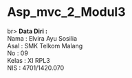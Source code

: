 # Asp_mvc_2_Modul3

br> <b> Data Diri : </b>
<br>Nama : Elvira Ayu Sosilia 
<br>Asal  : SMK Telkom Malang
<br>No : 09 
<br>Kelas : XI RPL3 
<br>NIS : 4701/1420.070 
